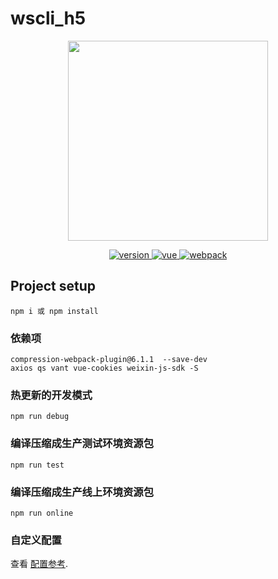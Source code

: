 # wscli_h5

<p align="center">
  <img width="320" src="https://wpimg.wallstcn.com/ecc53a42-d79b-42e2-8852-5126b810a4c8.svg">
</p>

<p align="center">
  <a href="https://github.com/vuejs/vue">
    <img src="https://img.shields.io/badge/version-0.1.0-brightgreen.svg" alt="version">
  </a>
  <a href="https://github.com/vuejs/vue">
    <img src="https://img.shields.io/badge/vue-2.6.11-brightgreen.svg" alt="vue">
  </a>
  <a href="https://github.com/vuejs/vue">
    <img src="https://img.shields.io/badge/webpack-4.36.0-brightgreen.svg" alt="webpack">
  </a>
</p>

## Project setup
```
npm i 或 npm install
```

### 依赖项
```
compression-webpack-plugin@6.1.1  --save-dev
axios qs vant vue-cookies weixin-js-sdk -S
```

### 热更新的开发模式
```
npm run debug
```

### 编译压缩成生产测试环境资源包
```
npm run test
```

### 编译压缩成生产线上环境资源包
```
npm run online
```

### 自定义配置
查看 [配置参考](https://cli.vuejs.org/config/).

